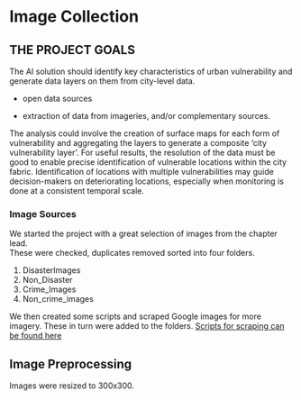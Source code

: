 # Image Collection

## THE PROJECT GOALS

The AI solution should identify key characteristics of urban vulnerability and generate data layers on them from city-level data.

- open data sources

- extraction of data from imageries, and/or complementary sources.

The analysis could involve the creation of surface maps for each form of vulnerability and aggregating the layers to generate a composite ‘city vulnerability layer’. For useful results, the resolution of the data must be good to enable precise identification of vulnerable locations within the city fabric. Identification of locations with multiple vulnerabilities may guide decision-makers on deteriorating locations, especially when monitoring is done at a consistent temporal scale.

### Image Sources

We started the project with a great selection of images from the chapter lead.  
These were checked, duplicates removed sorted into four folders.  

1. DisasterImages
2. Non_Disaster
3. Crime_Images
4. Non_crime_images

We then created some scripts and scraped Google images for more imagery. These in turn were added to the folders.
[Scripts for scraping can be found here](https://drive.google.com/drive/folders/11vGlwGrnqIDJ2NZ9bziyTxZ4J3HIxS2M?usp=share_link)

## Image Preprocessing

Images were resized to 300x300.
